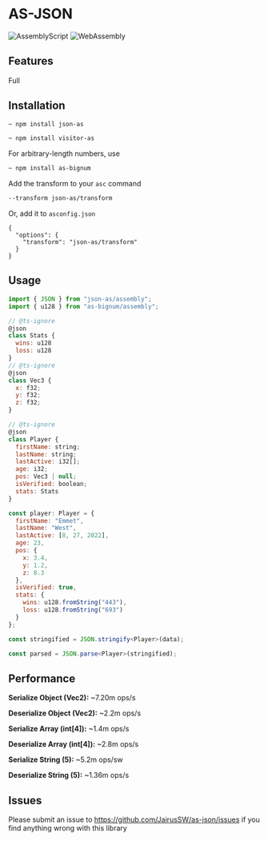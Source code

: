 # AS-JSON
![AssemblyScript](https://img.shields.io/badge/AssemblyScript-blue)
![WebAssembly](https://img.shields.io/badge/WebAssemby-purple)

## Features

Full
## Installation

```bash
~ npm install json-as
```
```bash
~ npm install visitor-as
```

For arbitrary-length numbers, use

```bash
~ npm install as-bignum
```

Add the transform to your `asc` command

```bash
--transform json-as/transform
```

Or, add it to `asconfig.json`

```
{
  "options": {
    "transform": "json-as/transform"
  }
}
```

## Usage

```js
import { JSON } from "json-as/assembly";
import { u128 } from "as-bignum/assembly";

// @ts-ignore
@json
class Stats {
  wins: u128
  loss: u128
}
// @ts-ignore
@json
class Vec3 {
  x: f32;
  y: f32;
  z: f32;
}

// @ts-ignore
@json
class Player {
  firstName: string;
  lastName: string;
  lastActive: i32[];
  age: i32;
  pos: Vec3 | null;
  isVerified: boolean;
  stats: Stats
}

const player: Player = {
  firstName: "Emmet",
  lastName: "West",
  lastActive: [8, 27, 2022],
  age: 23,
  pos: {
    x: 3.4,
    y: 1.2,
    z: 8.3
  },
  isVerified: true,
  stats: {
    wins: u128.fromString("443"),
    loss: u128.fromString("693")
  }
};

const stringified = JSON.stringify<Player>(data);

const parsed = JSON.parse<Player>(stringified);
```


## Performance

**Serialize Object (Vec2):** ~7.20m ops/s

**Deserialize Object (Vec2):** ~2.2m ops/s

**Serialize Array (int[4]):** ~1.4m ops/s

**Deserialize Array (int[4]):** ~2.8m ops/s

**Serialize String (5):** ~5.2m ops/sw

**Deserialize String (5):** ~1.36m ops/s

## Issues

Please submit an issue to https://github.com/JairusSW/as-json/issues if you find anything wrong with this library